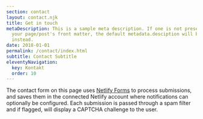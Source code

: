 ```yaml
---
section: contact
layout: contact.njk
title: Get in touch
metaDescription: This is a sample meta description. If one is not present in
  your page/post's front matter, the default metadata.desciption will be used
  instead.
date: 2018-01-01
permalink: /contact/index.html
subtitle: Contact Subtitle
eleventyNavigation:
  key: Kontakt
  order: 10
---
```


The contact form on this page uses [Netlify Forms](https://www.netlify.com/docs/form-handling/) to process submissions,
and saves them in the connected Netlify account where notifications can
optionally be configured. Each submission is passed through a spam filter and
if flagged, will display a CAPTCHA challenge to the user.
